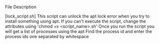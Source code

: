 File Description

[lock_script.sh]
This script can unlock the apt lock error when you try to install something using apt.
If you can't execute the script, change the attributes using 'chmod +x <script_name>.sh'
Once you run the script you will get a list of processes using the apt
Find the process id and enter the process ids one separated by whitespace

